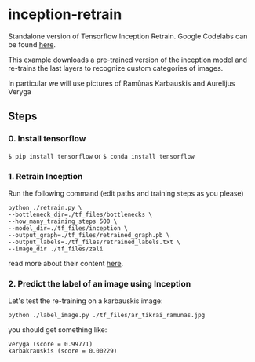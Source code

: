 # inception-retrain
Standalone version of Tensorflow Inception Retrain. Google Codelabs can be found [here](https://codelabs.developers.google.com/codelabs/tensorflow-for-poets).

This example downloads a pre-trained version of the inception model and re-trains the last layers to recognize custom categories of images. 

In particular we will use pictures of Ramūnas Karbauskis and Aurelijus Veryga

## Steps

### 0. Install tensorflow

```$ pip install tensorflow```
or
```$ conda install tensorflow```

### 1. Retrain Inception

Run the following command (edit paths and training steps as you please)
```
python ./retrain.py \
--bottleneck_dir=./tf_files/bottlenecks \
--how_many_training_steps 500 \
--model_dir=./tf_files/inception \
--output_graph=./tf_files/retrained_graph.pb \
--output_labels=./tf_files/retrained_labels.txt \
--image_dir ./tf_files/zali
```

read more about their content [here](https://codelabs.developers.google.com/codelabs/tensorflow-for-poets).


### 2. Predict the label of an image using Inception

Let's test the re-training on a karbauskis image:
```
python ./label_image.py ./tf_files/ar_tikrai_ramunas.jpg
```

you should get something like:
```
veryga (score = 0.99771)
karbakrauskis (score = 0.00229)
```
